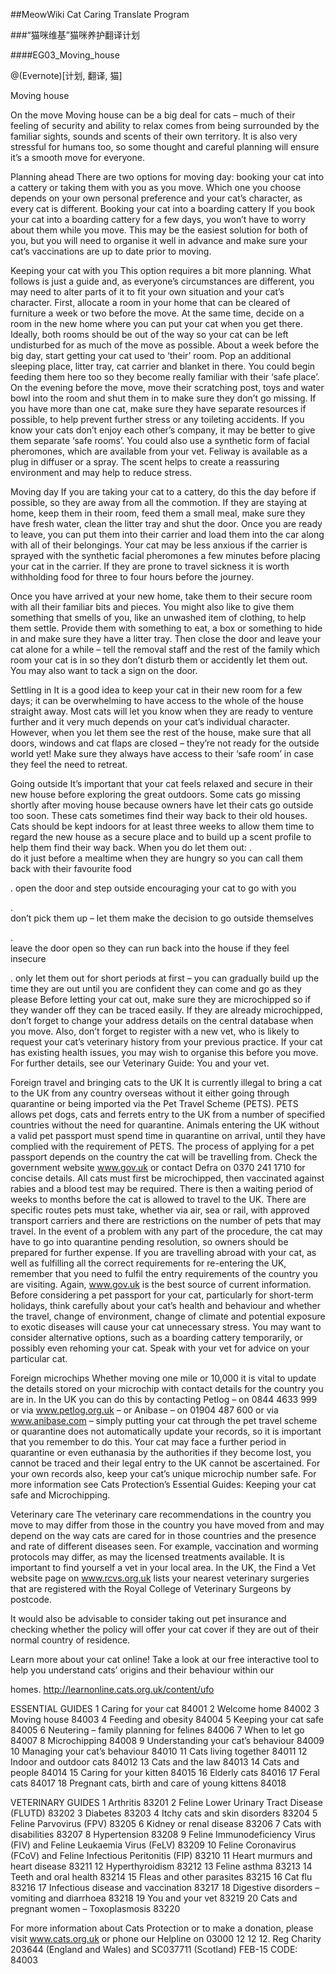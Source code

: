 ##MeowWiki Cat Caring Translate Program

###“猫咪维基”猫咪养护翻译计划

####EG03_Moving_house

@(Evernote)[计划, 翻译, 猫]

Moving house 


On the move 
Moving house can be a big deal for cats – much of their feeling of security and ability to relax comes from being surrounded by the familiar sights, sounds and scents of their own territory. It is also very stressful for humans too, so some thought and careful planning will ensure it’s a smooth move for everyone. 

Planning ahead 
There are two options for moving day: booking your cat into a cattery or taking them with you as you move. Which one you choose depends on your own personal preference and your cat’s character, as every cat is different. 
Booking your cat into a boarding cattery 
If you book your cat into a boarding cattery for a few days, you won’t have to worry about them while you move. This may be the easiest solution for both of you, but you will need to organise it well in advance and make sure your cat’s vaccinations are up to date prior to moving. 


Keeping your cat with you 
This option requires a bit more planning. What follows is just a guide and, as everyone’s circumstances are different, you may need to alter parts of it to fit your own situation and your cat’s character. 
First, allocate a room in your home that can be cleared of furniture a week or two before the move. At the same time, decide on a room in the new home where you can put your cat when you get there. Ideally, both rooms should be out of the way so your cat can be left undisturbed for as much of the move as possible. 
About a week before the big day, start getting your cat used to ‘their’ room. Pop an additional sleeping place, litter tray, cat carrier and blanket in there. You could begin feeding them here too so they become really familiar with their ‘safe place’. On the evening before the move, move their scratching post, toys and water bowl into the room and shut them in to make sure they don’t go missing. If you have more than one cat, make sure they have separate resources if possible, to help prevent further stress or any toileting accidents. If you know your cats don’t enjoy each other’s company, it may be better to give them separate ‘safe rooms’. You could also use a synthetic form of facial pheromones, which are available from your vet. Feliway is available as a plug in diffuser or a spray. The scent helps to create a reassuring environment and may help to reduce stress. 


Moving day 
If you are taking your cat to a cattery, do this the day before if possible, so they are away from all the commotion. 
If they are staying at home, keep them in their room, feed them a small meal, make sure they have fresh water, clean the litter tray and shut the door. Once you are ready to leave, you can put them into their carrier and load them into the car along with all of their belongings. Your cat may be less anxious if the carrier is sprayed with the synthetic facial pheromones a few minutes before placing your cat in the carrier. If they are prone to travel sickness it is worth withholding food for three to four hours before the journey. 

Once you have arrived at your new home, take them to their secure room with all their familiar bits and pieces. You might also like to give them something that smells of you, like an unwashed item of clothing, to help them settle. Provide them with something to eat, a box or something to hide in and make sure they have a litter tray. Then close the door and leave your cat alone for a while – tell the removal staff and the rest of the family which room your cat is in so they don’t disturb them or accidently let them out. You may also want to tack a sign on the door. 



Settling in 
It is a good idea to keep your cat in their new room for a few days; it can be overwhelming to have access to the whole of the house straight away. Most cats will let you know when they are ready to venture further and it very much depends on your cat’s individual character. However, when you let them see the rest of the house, make sure that all doors, windows and cat flaps are closed – they’re not ready for the outside world yet! Make sure they always have access to their ‘safe room’ in case they feel the need to retreat. 


Going outside 
It’s important that your cat feels relaxed and secure in their new house before exploring the great outdoors. Some cats go missing shortly after moving house because owners have let their cats go outside too soon. These cats sometimes find their way back to their old houses. Cats should be kept indoors for at least three weeks to allow them time to regard the new house as a secure place and to build up a scent profile to help them find their way back. 
When you do let them out: 
. 	
do it just before a mealtime when they are hungry so you can call them back with their favourite food 

. 	open the door and step outside encouraging your cat to go with you 

. 	
don’t pick them up – let them make the decision to go outside themselves 

. 	
leave the door open so they can run back into the house if they feel insecure 


. 	only let them out for short periods at first – you can gradually build up the time they are out until you are confident they can come and go as they please 
Before letting your cat out, make sure they are microchipped so if they wander off they can be traced easily. If they are already microchipped, don’t forget to change your address details on the central database when you move. 
Also, don’t forget to register with a new vet, who is likely to request your cat’s veterinary history from your previous practice. If your cat has existing health issues, you may wish to organise this before you move. For further details, see our Veterinary Guide: You and your vet. 

Foreign travel and bringing cats to the UK 
It is currently illegal to bring a cat to the UK from any country overseas without it either going through quarantine or being imported via the Pet Travel Scheme (PETS). 
PETS allows pet dogs, cats and ferrets entry to the UK from a number of specified countries without the need for quarantine. Animals entering the UK without a valid pet passport must spend time in quarantine on arrival, until they have complied with the requirement of PETS. 
The process of applying for a pet passport depends on the country the cat will be travelling from. Check the government website www.gov.uk or contact Defra on 0370 241 1710 for concise details. All cats must first be microchipped, then vaccinated against rabies and a blood test may be required. There is then a waiting period of weeks to months before the cat is allowed to travel to the UK. 
There are specific routes pets must take, whether via air, sea or rail, with approved transport carriers and there are restrictions on the number of pets that may travel. 
In the event of a problem with any part of the procedure, the cat may have to go into quarantine pending resolution, so owners should be prepared for further expense. 
If you are travelling abroad with your cat, as well as fulfilling all the correct requirements for re-entering the UK, remember that you need to fulfil the entry requirements of the country you are visiting. Again, www.gov.uk is the best source of current information. 
Before considering a pet passport for your cat, particularly for short-term holidays, think carefully about your cat’s health and behaviour and whether the travel, change of environment, change of climate and potential exposure to exotic diseases will cause your cat unnecessary stress. You may want to consider alternative options, such as a boarding cattery temporarily, or possibly even rehoming your cat. Speak with your vet for advice on your particular cat. 


Foreign microchips 
Whether moving one mile or 10,000 it is vital to update the details stored on your microchip with contact details for the country you are in. In the UK you can do this by contacting Petlog – on 0844 4633 999 or via www.petlog.org.uk – or Anibase – on 01904 487 600 or via www.anibase.com – simply putting your cat through the pet travel scheme or quarantine does not automatically update your records, so it is important that you remember to do this. Your cat may face a further period in quarantine or even euthanasia by the authorities if they become lost, you cannot be traced and their legal entry to the UK cannot be ascertained. For your own records also, keep your cat’s unique microchip number safe. 
For more information see Cats Protection’s Essential Guides: Keeping your cat safe and Microchipping. 


Veterinary care 
The veterinary care recommendations in the country you move to may differ from those in the country you have moved from and may depend on the way cats are cared for in those countries and the presence and rate of different diseases seen. For example, vaccination and worming protocols may differ, as may the licensed treatments available. It is important to find yourself a vet in your local area. 
In the UK, the Find a Vet website page on www.rcvs.org.uk lists your nearest veterinary surgeries that are registered with the Royal College of Veterinary Surgeons by postcode. 

It would also be advisable to consider taking out pet insurance and checking whether the policy will offer your cat cover if they are out of their normal country of residence. 

Learn more about your cat online! 
Take a look at our free interactive tool to help you 
understand cats’ origins and their behaviour within our 

homes. http://learnonline.cats.org.uk/content/ufo 




ESSENTIAL GUIDES 
1 	Caring for your cat 84001 
2 	Welcome home 84002 
3 	Moving house 84003 
4 	Feeding and obesity 84004 
5 	Keeping your cat safe 84005 
6 	Neutering – family planning for felines 84006 
7 	When to let go 84007 
8 	Microchipping 84008 
9 	Understanding your cat’s behaviour 84009 
10 	Managing your cat’s behaviour 84010 
11 Cats living together 84011 
12 Indoor and outdoor cats 84012 
13 Cats and the law 84013 
14 Cats and people 84014 
15 Caring for your kitten 84015 
16 Elderly cats 84016 
17 Feral cats 84017 
18 	Pregnant cats, birth and care of young kittens 84018 


VETERINARY GUIDES 
1 	Arthritis 83201 
2 	Feline Lower Urinary Tract Disease (FLUTD) 83202 
3 	Diabetes 83203 
4 	Itchy cats and skin disorders 
83204 
5 	Feline Parvovirus (FPV) 83205 
6 	Kidney or renal disease 83206 
7 	Cats with disabilities 83207 
8 	Hypertension 83208 
9 	Feline Immunodeficiency Virus (FIV) and Feline Leukaemia Virus (FeLV) 83209 
10 	Feline Coronavirus (FCoV) and Feline Infectious Peritonitis (FIP) 
83210 
11 	Heart murmurs and heart disease 83211 
12 Hyperthyroidism 83212 
13 Feline asthma 83213 
14 Teeth and oral health 83214 
15 Fleas and other parasites 
83215 
16 Cat flu 83216 
17 	Infectious disease and vaccination 83217 
18 	Digestive disorders – vomiting and diarrhoea 83218 
19 You and your vet 83219 
20 	Cats and pregnant women – Toxoplasmosis 83220 

For more information about Cats Protection or to make a donation, please visit www.cats.org.uk or phone our Helpline on 03000 12 12 12. 
Reg Charity 203644 (England and Wales) and SC037711 (Scotland) FEB-15 CODE: 84003 




